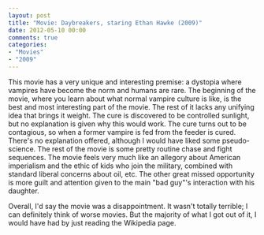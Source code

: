 ```yaml
---
layout: post
title: "Movie: Daybreakers, staring Ethan Hawke (2009)"
date: 2012-05-10 00:00
comments: true
categories:
- "Movies"
- "2009"
---
```


This movie has a very unique and interesting premise: a dystopia
where vampires have become the norm and humans are rare. The
beginning of the movie, where you learn about what normal vampire
culture is like, is the best and most interesting part of the
movie. The rest of it lacks any unifying idea that brings it
weight. The cure is discovered to be controlled sunlight, but no
explanation is given why this would work. The cure turns out to be
contagious, so when a former vampire is fed from the feeder is
cured. There's no explanation offered, although I would have liked
some pseudo-science. The rest of the movie is some pretty routine
chase and fight sequences. The movie feels very much like an
allegory about American imperialism and the ethic of kids who join
the military, combined with standard liberal concerns about oil,
etc. The other great missed opportunity is more guilt and attention
given to the main "bad guy"'s interaction with his daughter.

Overall, I'd say the movie was a disappointment. It wasn't totally
terrible; I can definitely think of worse movies. But the majority
of what I got out of it, I would have had by just reading the
Wikipedia page.
